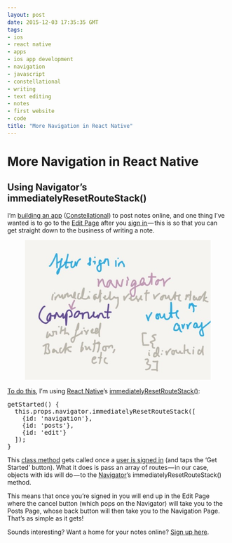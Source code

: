 ```yaml
---
layout: post
date: 2015-12-03 17:35:35 GMT
tags:
- ios
- react native
- apps
- ios app development
- navigation
- javascript
- constellational
- writing
- text editing
- notes
- first website
- code
title: "More Navigation in React Native"
---
```

# More Navigation in React Native

<h2>Using Navigator’s immediatelyResetRouteStack()</h2><p>I’m <a href="http://github.com/constellational">building an app</a> (<a href="http://constellational.com">Constellational</a>) to post notes online, and one thing I’ve wanted is to go to the <a href="http://arpith.co/post/133875065157/react-native-full-screen-textinputs">Edit Page</a> after you <a href="http://arpith.co/post/133201714402/using-a-link-to-sign-in-to-your-app">sign in </a>— this is so that you can get straight down to the business of writing a note.&nbsp;</p><figure class="tmblr-full" data-orig-height="600" data-orig-width="800"><img src="/images/d2d75f3d10c3406548c5f541f6451d90c03b4872f9f408e94a6e73b5db342a9b.jpg" data-orig-height="600" data-orig-width="800"></figure><p><a href="https://github.com/constellational/iOS/blob/2280cb123b1cfbce6f0a519d485c689bb4d94c76/components/WelcomePage.js">To do this</a>, I’m using <a href="https://facebook.github.io/react-native/">React Native</a>’s <a href="https://facebook.github.io/react-native/docs/navigator.html">immediatelyResetRouteStack()</a>:</p><pre>getStarted() {<br> &nbsp;this.props.navigator.immediatelyResetRouteStack([<br> &nbsp; &nbsp;{id: 'navigation'},<br> &nbsp; &nbsp;{id: 'posts'},<br> &nbsp; &nbsp;{id: 'edit'}<br> &nbsp;]);<br>}</pre><p>This <a href="https://facebook.github.io/react-native/docs/javascript-environment.html#content">class method</a> gets called once a <a href="http://arpith.co/post/133201714402/using-a-link-to-sign-in-to-your-app">user is signed in</a> (and taps the ‘Get Started’ button). What it does is pass an array of routes — in our case, objects with ids will do — to the <a href="http://arpith.co/post/134409499417/two-steps-to-navigation-in-react-native">Navigator</a>’s immediatelyResetRouteStack() method. </p><p>This means that once you’re signed in you will end up in the Edit Page where the cancel button (which pops on the Navigator) will take you to the Posts Page, whose back button will then take you to the Navigation Page. That’s as simple as it gets!</p><p>Sounds interesting? Want a home for your notes online? <a href="http://eepurl.com/bHN6Mf">Sign up here</a>.</p>